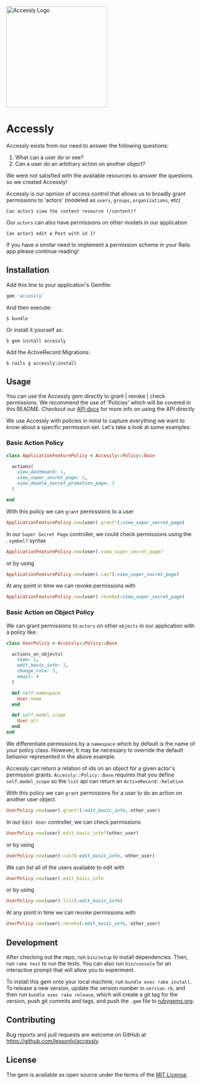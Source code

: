 <img width="268" src="https://raw.githubusercontent.com/lessonly/accessly/master/logo/logo.png" alt="Accessly Logo">

# Accessly

Accessly exists from our need to answer the following questions:

1. What can a user do or see?
2. Can a user do an arbitrary action on another object?

We were not satisfied with the available resources to answer the questions so we created Accessly!

Accessly is our opinion of access control that allows us to broadly grant permissions to 'actors' (modeled as `users`, `groups`, `organizations`, etc)

```
Can actor1 view the content resource (/content)?
```

Our `actors` can also have permissions on other models in our application

```
Can actor1 edit a Post with id 1?
```

If you have a similar need to implement a permission scheme in your Rails app please continue reading!

## Installation

Add this line to your application's Gemfile:

```ruby
gem 'accessly'
```

And then execute:

    $ bundle

Or install it yourself as:

    $ gem install accessly

Add the ActiveRecord Migrations:

    $ rails g accessly:install

## Usage

You can use the Accessly gem directly to grant | revoke | check permissions.  We recommend the use of 'Policies' which will be covered in this README.
Checkout our [API docs](http://www.rubydoc.info/gems/accessly) for more info on using the API directly

We use Accessly with policies in mind to capture everything we want to know about a specific permission set. Let's take a look at some examples:

### Basic Action Policy

```ruby
class ApplicationFeaturePolicy < Accessly::Policy::Base

  actions(
    view_dashboard: 1,
    view_super_secret_page: 2,
    view_double_secret_probation_page: 3
  )

end
```

With this policy we can `grant` permissions to a user

```ruby
ApplicationFeaturePolicy.new(user).grant!(:view_super_secret_page)
```

In our `Super Secret Page` controller, we could check permissions using the `.symbol?` syntax

```ruby
ApplicationFeaturePolicy.new(user).view_super_secret_page?
```
or by using

```ruby
ApplicationFeaturePolicy.new(user).can?(:view_super_secret_page)
```

At any point in time we can revoke permissions with

```ruby
ApplicationFeaturePolicy.new(user).revoke(:view_super_secret_page)
```

### Basic Action on Object Policy

We can grant permissions to `actors` on other `objects` in our application with a policy like:

```ruby
class UserPolicy < Accessly::Policy::Base

  actions_on_objects(
    view: 1,
    edit_basic_info: 2,
    change_role: 3,
    email: 4
  )

  def self.namespace
    User.name
  end

  def self.model_scope
    User.all
  end
end
```

We differentiate permissions by a `namespace` which by default is the name of your policy class.  However,
It may be necessary to override the default behavior represented in the above example.

Accessly can return a relation of ids on an object for a given actor's permission grants.  `Accessly::Policy::Base` requires
that you define `self.model_scope` so the `list` api can return an `ActiveRecord::Relation`

With this policy we can `grant` permissions for a user to do an action on another user object.

```ruby
UserPolicy.new(user).grant!(:edit_basic_info, other_user)
```

In our `Edit User` controller, we can check permissions

```ruby
UserPolicy.new(user).edit_basic_info?(other_user)
```
or by using

```ruby
UserPolicy.new(user).can?(:edit_basic_info, other_user)
```

We can list all of the users available to edit with

```ruby
UserPolicy.new(user).edit_basic_info
```
or by using

```ruby
UserPolicy.new(user).list(:edit_basic_info)
```

At any point in time we can revoke permissions with

```ruby
UserPolicy.new(user).revoke(:edit_basic_info, other_user)
```



## Development

After checking out the repo, run `bin/setup` to install dependencies. Then, run `rake test` to run the tests. You can also run `bin/console` for an interactive prompt that will allow you to experiment.

To install this gem onto your local machine, run `bundle exec rake install`. To release a new version, update the version number in `version.rb`, and then run `bundle exec rake release`, which will create a git tag for the version, push git commits and tags, and push the `.gem` file to [rubygems.org](https://rubygems.org).

## Contributing

Bug reports and pull requests are welcome on GitHub at https://github.com/lessonly/accessly.

## License

The gem is available as open source under the terms of the [MIT License](https://opensource.org/licenses/MIT).
